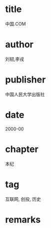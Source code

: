 # title
中国.COM

# author
刘韧,李戎

# publisher
中国人民大学出版社

# date
2000-00

# chapter
本纪

# tag
互联网, 创投, 历史

# remarks